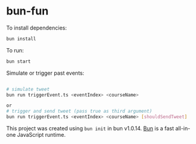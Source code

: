 # bun-fun

To install dependencies:

```bash
bun install
```

To run:

```bash
bun start
```

Simulate or trigger past events:

```bash

# simulate tweet
bun run triggerEvent.ts <eventIndex> <courseName>

or
# trigger and send tweet (pass true as third argument)
bun run triggerEvent.ts <eventIndex> <courseName> [shouldSendTweet]
```

This project was created using `bun init` in bun v1.0.14. [Bun](https://bun.sh) is a fast all-in-one JavaScript runtime.
